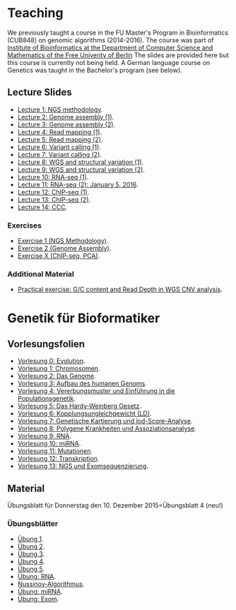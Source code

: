 # Teaching

We previously taught a course in the FU Master's Program in Bioinformatics (CUB848)
on genomic algorithms (2014-2016). The course was part of 
[Institute of Bioinformatics at the Department of Computer Science and Mathematics of the Free Univerity of Berlin](https://www.mi.fu-berlin.de/en/bioinf/index.html)
The slides are provided here but this course is currently not being held. 
A German language course on Genetics was taught in the Bachelor's program (see below).

## Lecture Slides
* [Lecture 1: NGS methodology](assets/teaching/Genomics/NGS-methodology.pdf).
* [Lecture 2: Genome assembly (1)](assets/teaching/Genomics/genome-assembly1.pdf).
* [Lecture 3: Genome assembly (2)](assets/teaching/Genomics/genome-assembly2.pdf).
* [Lecture 4: Read mapping (1)](assets/teaching/Genomics/readmapping1.pdf).
* [Lecture 5: Read mapping (2)](assets/teaching/Genomics/readmapping2.pdf).
* [Lecture 6: Variant calling (1)](assets/teaching/Genomics/varcall-2013-A.pdf).
* [Lecture 7: Variant calling (2)](assets/teaching/Genomics/varcall-2013-B.pdf).
* [Lecture 8: WGS and structural variation (1)](assets/teaching/Genomics/structural-variation-2014.pdf).
* [Lecture 9: WGS and structural variation (2)](assets/teaching/Genomics/MoDIL.pdf).
* [Lecture 10: RNA-seq (1)](assets/teaching/Genomics/rnaseq1.pdf).
* [Lecture 11: RNA-seq (2): January 5, 2016](assets/teaching/Genomics/rnaseq2.pdf).
* [Lecture 12: ChIP-seq (1)](assets/teaching/Genomics/chipseq.pdf).
* [Lecture 13: ChIP-seq (2)](assets/teaching/Genomics/chipseq2.pdf).
* [Lecture 14: CCC](assets/teaching/Genomics/ccc.pdf).


### Exercises
* [Exercise 1 (NGS Methodology)](assets/teaching/Genomics/Genomics-Exercise-1.pdf).
* [Exercise 2 (Genome Assembly)](assets/teaching/Genomics/Genomics-Exercise-2.pdf).
* [Exercise X (ChIP-seq, PCA)](assets/teaching/Genomics/Genomics-Exercise-ChIP-seq.pdf).


### Additional Material

* [Practical exercise: G/C content and Read Depth in WGS CNV analysis](assets/teaching/Genomics/CNV-Exercise.pdf).


# Genetik für Bioformatiker 

## Vorlesungsfolien

* [Vorlesung 0: Evolution](assets/teaching/Molekulargenetik_II/00Evolution.pdf).
* [Vorlesung 1: Chromosomen](assets/teaching/Molekulargenetik_II/01Chromosomen.pdf).
* [Vorlesung 2: Das Genome](assets/teaching/Molekulargenetik_II/02Genom.pdf).
* [Vorlesung 3: Aufbau des humanen Genoms](assets/teaching/Molekulargenetik_II/03GenomAufbau.pdf).
* [Vorlesung 4: Vererbungsmuster und Einführung in die Populationsgenetik](assets/teaching/Molekulargenetik_II/04population.pdf).
* [Vorlesung 5: Das Hardy-Weinberg Gesetz](assets/teaching/Molekulargenetik_II/05hardyweinberg.pdf).
* [Vorlesung 6: Kopplungsungleichgewicht (LD)](assets/teaching/Molekulargenetik_II/06linkageDisequilibrium.pdf).
* [Vorlesung 7: Genetische Kartierung und lod-Score-Analyse](assets/teaching/Molekulargenetik_II/07kartierung-lod-score.pdf).
* [Vorlesung 8: Polygene Krankheiten und Assoziationsanalyse](assets/teaching/Molekulargenetik_II/08komplex-association.pdf).
* [Vorlesung 9: RNA](assets/teaching/Molekulargenetik_II/09rna.pdf).
* [Vorlesung 10: miRNA](assets/teaching/Molekulargenetik_II/miRNA-bioinformatics.pdf).
* [Vorlesung 11: Mutationen](assets/teaching/Molekulargenetik_II/mutation.pdf).
* [Vorlesung 12: Transkription](assets/teaching/Molekulargenetik_II/11Genregulation-Transkription.pdf).
* [Vorlesung 13: NGS und Exomsequenzierung](assets/teaching/Molekulargenetik_II/12ExomSequenzierung.pdf).




## Material

Übungsblatt für Donnerstag den 10. Dezember 2015=Übungsblatt 4 (neu!)

### Übungsblätter

* [Übung 1](assets/teaching/Molekulargenetik_II/Genetik-Uebung-1.pdf).
* [Übung 2](assets/teaching/Molekulargenetik_II/Genetik-Uebung-2.pdf).
* [Übung 3](assets/teaching/Molekulargenetik_II/Genetik-Uebung-3.pdf).
* [Übung 4](assets/teaching/Molekulargenetik_II/Genetik-Uebung-4.pdf).
* [Übung 5](assets/teaching/Molekulargenetik_II/Genetik-Uebung-5.pdf).
* [Übung: RNA](assets/teaching/Molekulargenetik_II/Genetik-RNA.pdf).
* [Nussinov-Algorithmus](assets/teaching/Molekulargenetik_II/Nussinov.pdf).
* [Übung: miRNA](assets/teaching/Molekulargenetik_II/Genetik-Uebung-miRNA.pdf).
* [Übung: Exom](assets/teaching/Molekulargenetik_II/Genetik-Uebung-exome.pdf).

